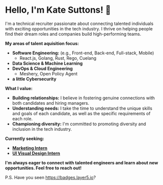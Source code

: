 # Hello, I'm Kate Suttons! 👋

I'm a technical recruiter passionate about connecting talented individuals with exciting opportunities in the tech industry. I thrive on helping people find their dream roles and companies build high-performing teams.

**My areas of talent aquisition focus:**

* **Software Engineering:**  (e.g., Front-end, Back-end, Full-stack, Mobile)
  * React.js, Golang, Rust, Rego, Cuelang
* **Data Science & Machine Learning**
* **DevOps & Cloud Engineering**
  * Meshery, Open Policy Agent
* **a little Cybersecurity**

**What I value:**

* **Building relationships:** I believe in fostering genuine connections with both candidates and hiring managers.
* **Understanding needs:** I take the time to understand the unique skills and goals of each candidate, as well as the specific requirements of each role.
* **Championing diversity:** I'm committed to promoting diversity and inclusion in the tech industry.

<!-- **Let's connect!**

* **LinkedIn:** [Your LinkedIn Profile URL]
* **Email:** [Your Professional Email Address] -->

**Currently seeking:**

* **[Marketing Intern](https://layer5.io/careers/digital-marketing-internship)** 
* **[UI Visual Design Intern](https://layer5.io/careers/ui-visual-designer-internship)**

**I'm always eager to connect with talented engineers and learn about new opportunities. Feel free to reach out!**

P.S. Have you seen https://badges.layer5.io?
